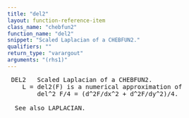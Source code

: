 ```yaml
---
title: "del2"
layout: function-reference-item
class_name: "chebfun2"
function_name: "del2"
snippet: "Scaled Laplacian of a CHEBFUN2."
qualifiers: ""
return_type: "varargout"
arguments: "(rhs1)"
---
```


<pre class="help-text"> DEL2   Scaled Laplacian of a CHEBFUN2.
    L = del2(F) is a numerical approximation of 
        del^2 F/4 = (d^2F/dx^2 + d^2F/dy^2)/4.
 
  See also LAPLACIAN.
</pre>